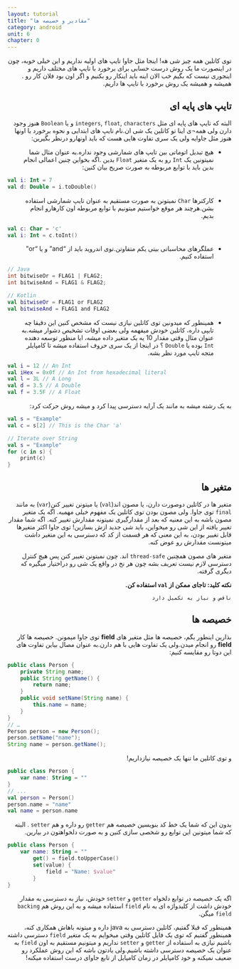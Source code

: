 ```yaml
---
layout: tutorial
title: "مقادیر و خصیصه ها"
category: android
unit: 6
chapter: 0
---
```



<div dir="rtl" markdown="1">



توی کاتلین همه چیز شی هه! اینجا مثل جاوا تایپ های اولیه نداریم و این خیلی خوبه، چون در اینصورت ما یک روش درست حسابی برای برخورد با تایپ های مختلف داریم و اینجوری نیست که بگیم خب الان اینه باید اینکار رو بکنیم و اگر اون بود فلان کار رو . همیشه و همیشه یک روش برخورد با تایپ ها داریم.

<div dir="rtl" markdown="1" id="تایپ-های-پایه-ای-" >

## تایپ های پایه ای 

</div>

البته که تایپ های پایه ای مثل `integers`, `float`, `characters` و یا `Boolean` هنوز وجود دارن ولی همه¬ی اینا تو کاتلین یک شی ان.نام تایپ های ابتدایی و نحوه برخورد با اونها هنوز مثل جاوایه ولی یک سری تفاوت هایی هست که باید اونهارو درنظر بگیرین:

* هیچ تبدیل اتوماتی بین تایپ های شمارشی وجود نداره.به عنوان مثال شما نمیتونین یک `Int` رو به یک متغیر `Float` بدین .اگه بخواین چنین اعمالی انجام بدین باید با توابع مربوطه به صورت صریح بیان کنین:

</div>

```kotlin
val i: Int = 7
val d: Double = i.toDouble()
```

<div dir="rtl" markdown="1">

* کارکترها `Char` نمیتونن به صورت مستقیم به عنوان تایپ شمارشی استفاده بشن.هرچند هر موقع خواستیم میتونیم با توابع مربوطه اون کارهارو انجام بدیم.

</div>

```kotlin
val c: Char = 'c'
val i: Int = c.toInt()
```

<div dir="rtl" markdown="1">

* عملگرهای محاسباتی بیتی یکم متفاوتن.توی اندروید باید از “and” و یا “or” استفاده کنیم.

</div>


```java
// Java
int bitwiseOr = FLAG1 | FLAG2;
int bitwiseAnd = FLAG1 & FLAG2;
```

```kotlin
// Kotlin
val bitwiseOr = FLAG1 or FLAG2
val bitwiseAnd = FLAG1 and FLAG2
```

<div dir="rtl" markdown="1">

* همینطور که میدونین توی کاتلین نیازی نیست که مشخص کنین این دقیقا چه تایپی داره، کاتلین خودش میفهمه ولی بعضی اوقات تشخیص دشوار میشه.به عنوان مثال وقتی مقدار 10 یه یک متغیر داده میشه، ایا منظور توسعه دهنده `Int` بوده یا `Double` ؟ در اینجا از یک سری حروف استفاده میشه تا کامپایلر متجه تایپ مورد نظر بشه.

</div>

```kotlin
val i = 12 // An Int
val iHex = 0x0f // An Int from hexadecimal literal
val l = 3L // A Long
val d = 3.5 // A Double
val f = 3.5F // A Float
```

<div dir="rtl" markdown="1">

به یک رشته میشه به مانند یک آرایه دسترسی پیدا کرد و میشه روش حرکت کرد:

</div>

```kotlin
val s = "Example"
val c = s[2] // This is the Char 'a'

// Iterate over String
val s = "Example"
for (c in s) {
    print(c)
}
```
<div dir="rtl" markdown="1">

<div dir="rtl" markdown="1" id="متغیر-ها" >

## متغیر ها

</div>

متغیر ها در کاتلین دوصورت دارن، یا مصون اند(`val`) یا میتونن تغییر کنن(`var`) به مانند `final` توی جاوا. ولی مصون بودن توی کاتلین یک مفهوم خیلی مهمیه. اگه یک متغیر مصون باشه به این معنیه که بعد از مقدارگیری نمیتونه مقدارش تغییر کنه. اگه شما مقدار تغییر یافته از این شی رو میخواین، باید شی جدید ازش بسازین! توی جاوا اکثر متغیرها قابل تغییر بودن، به این معنی که هر قسمت از کد که دسترسی به این متغیر داشت میتونست مقدارش رو عوض کنه.

متغیر های مصون همچنین `thread-safe` اند. چون نمیتونن تغییر کنن پس هیچ کنترل دسترسی لازم نیست تعریف بشه چون هر نخ در واقع یک شی رو دراختیار میگیره که دیگری گرفته.

**نکته کلید: تاجای ممکن از `val` استفاده کن.**

    ناقص و نیاز به تکمیل دارد

<div dir="rtl" markdown="1" id="خصیصه-ها" >

## خصیصه ها

</div>

بذارین اینطور بگم، خصیصه ها مثل متغیر های **field** توی جاوا میمونن. خصیصه ها کار **field** رو انجام میدن.ولی یک تفاوت هایی با هم دارن.به عنوان مصال بیاین تفاوت های این دوتا رو مقایسه کنیم:

</div>

```java
public class Person {
    private String name;
    public String getName() {
        return name;
    }
    public void setName(String name) {
        this.name = name;
    }
}
// …
Person person = new Person();
person.setName("name");
String name = person.getName();
```

<div dir="rtl" markdown="1">

 و توی کاتلین ما تنها یک خصیصه نیازداریم!

</div>


```kotlin
public class Person {
    var name: String = ""
}
// ...
val person = Person()
person.name = "name"
val name = person.name
```


<div dir="rtl" markdown="1">

بدون این که شما یک خط کد بنویسین خصیصه هم `getter` رو داره و هم `setter` . البته که شما میتونین این توابع رو شخصی سازی کنین و به صورت دلخواهتون در بیارین.

</div>

```kotlin
public class Person {
    var name: String = ""
        get() = field.toUpperCase()
        set(value) {
            field = "Name: $value"
        }
}
```

<div dir="rtl" markdown="1">

اگه یک خصیصه در توابع دلخواه `getter` و `setter` خودش، نیاز به دسترسی به مقدار خودش داشت از کلیدواژه ای به نام `field` استفاده میشه و به این روش هم `backing field` میگن.

همینطور که قبلا گفتیم، کاتلین دسترسی به java داره و میتونه باهاش همکاری کنه، همینطور گفتیم که توی یک فایل کاتلین وقتی میخوایم به یک متغیر `field` دسترسی داشته باشیم نیازی به استفاده از `getter` و `setter` نداریم و میتونیم مستقیم به اون `field` به عنوان یک خصیصه دسترسی داشته باشیم.ولی یادتون باشه که این روش عملکرد رو ضعیف نمیکنه و خود کامپایلر در زمان کامپایل از تابع جاوای درست استفاده میکنه!

</div>
